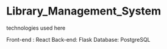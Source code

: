 # Library_Management_System

technologies used here

Front-end : React
Back-end: Flask
Database: PostgreSQL
